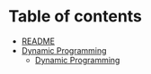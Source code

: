 # Table of contents

* [README](README.md)
* [Dynamic Programming](dp/README.md)
  * [Dynamic Programming](dp/dynamic-programming.md)
